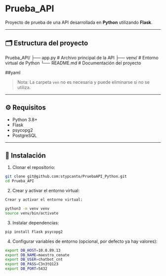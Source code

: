 # Prueba_API

Proyecto de prueba de una API desarrollada en **Python** utilizando **Flask**.

---

## 🗂 Estructura del proyecto

Prueba_API/
├── app.py # Archivo principal de la API
├── venv/ # Entorno virtual de Python
└── README.md # Documentación del proyecto

##yaml

> Nota: La carpeta `ven` no es necesaria y puede eliminarse si no se utiliza.

---

## ⚙️ Requisitos

- Python 3.8+  
- Flask
- psycopg2
- PostgreSQL

---

## 💾 Instalación

1. Clonar el repositorio:

```bash
git clone git@github.com:stypcanto/PruebaAPI_Python.git
cd Prueba_API

```

2. Crear y activar el entorno virtual:

```bash
Crear y activar el entorno virtual:

python3 -m venv venv
source venv/bin/activate

```

3. Instalar dependencias:

```bash
pip install Flask psycopg2

```

4. Configurar variables de entorno (opcional, por defecto ya hay valores):

```bash
export DB_HOST=10.0.89.13
export DB_NAME=maestro_cenate
export DB_USER=chatbot_cnt
export DB_PASS=C3n3tQ123
export DB_PORT=5432
```

